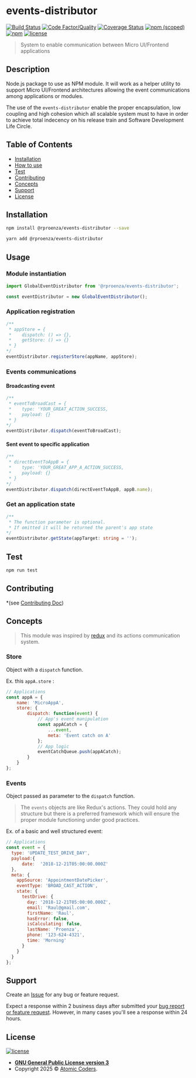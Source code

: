 # events-distributor

[![Build Status](https://travis-ci.org/rproenza86/events-distributor.svg?branch=master)](https://travis-ci.org/rproenza86/events-distributor)
[![Code Factor/Quality](https://www.codefactor.io/repository/github/rproenza86/events-distributor/badge)](https://www.codefactor.io/repository/github/rproenza86/events-distributor)
[![Coverage Status](https://coveralls.io/repos/github/rproenza86/events-distributor/badge.svg?branch=master)](https://coveralls.io/github/rproenza86/events-distributor?branch=master)
[![npm (scoped)](https://img.shields.io/npm/v/@rproenza/events-distributor.svg)](https://www.npmjs.com/package/@rproenza/events-distributor)
[![npm](https://img.shields.io/npm/dt/@rproenza/events-distributor.svg)](https://www.npmjs.com/package/@rproenza/events-distributor)
[![license](https://img.shields.io/github/license/rproenza86/events-distributor.svg)](https://github.com/rproenza86/events-distributor/blob/master/LICENSE)

> System to enable communication between Micro UI/Frontend applications

## Description

Node.js package to use as NPM module. It will work as a helper utility to support Micro UI/Frontend architectures allowing the event communications among applications or modules.

The use of the `events-distributor` enable the proper encapsulation, low coupling and high cohesion which all scalable system must to have in order to achieve total indecency on his release train and Software Development Life Circle.

## Table of Contents

- [Installation](#installation)
- [How to use](#usage)
- [Test](#test)
- [Contributing](#contributing)
- [Concepts](#concepts)
- [Support](#support)
- [License](#license)

## Installation
```sh
npm install @rproenza/events-distributor --save

yarn add @rproenza/events-distributor
```

## Usage

### Module instantiation

```javascript
import GlobalEventDistributor from '@rproenza/events-distributor';

const eventDistributor = new GlobalEventDistributor();
```

### Application registration

```javascript
/**
 * appStore = {
 *    dispatch: () => {},
 *    getStore: () => {}
 * }
*/
eventDistributor.registerStore(appName, appStore);
```

### Events communications

#### Broadcasting event

```javascript
/**
 * eventToBroadCast = {
 *    type: 'YOUR_GREAT_ACTION_SUCCESS,
 *    payload: {}
 * }
*/
eventDistributor.dispatch(eventToBroadCast);
```

#### Sent event to specific application

```javascript
/**
 * directEventToAppB = {
 *    type: 'YOUR_GREAT_APP_A_ACTION_SUCCESS,
 *    payload: {}
 * }
*/
eventDistributor.dispatch(directEventToAppB, appB.name);
```

### Get an application state

```typescript
/**
 * The function parameter is optional.
 * If omitted it will be returned the parent's app state
*/
eventDistributor.getState(appTarget: string = '');
```

## Test

```sh
npm run test
```

## Contributing

*(see [Contributing Doc](CONTRIBUTING.md))

## Concepts

> This module was inspired by [redux](https://redux.js.org) and its actions communication system.

### Store

Object with a `dispatch` function.

Ex. this `appA.store` :

```javascript
// Applications
const appA = {
    name: 'MicroAppA',
    store: {
        dispatch: function(event) {
            // App's event manipulation
            const appACatch = {
                ...event,
                meta: 'Event catch on A'
            };
            // App logic
            eventCatchQueue.push(appACatch);
        }
    }
};
```

### Events

Object passed as parameter  to the `dispatch` function.

> The `events` objects are like Redux's actions. They could hold any structure but there is a preferred framework which will ensure the proper module functioning under good practices.

Ex. of a basic and well structured event:

```javascript
// Applications
const event = {
  type: 'UPDATE_TEST_DRIVE_DAY',
  payload:{
      date:  '2018-12-21T05:00:00.000Z'
  },
  meta: {
    appSource: 'AppointmentDatePicker',
    eventType: 'BROAD_CAST_ACTION',
    state: {
      testDrive: {
        day: '2018-12-21T05:00:00.000Z',
        email: 'Raul@gmail.com',
        firstName: 'Raul',
        hasError: false,
        isCalculating: false,
        lastName: 'Proenza',
        phone: '123-624-4321',
        time: 'Morning'
      }
    }
  }
};
```

## Support

 Create an [Issue](https://github.com/rproenza86/events-distributor/issues) for any bug or feature request.

 Expect a response within 2 business days after submitted your [bug report or feature request](https://github.com/rproenza86/events-distributor/issues). However, in many cases you'll see a response within 24 hours.

## License

[![license](https://img.shields.io/github/license/rproenza86/events-distributor.svg)](https://github.com/rproenza86/events-distributor/blob/master/LICENSE)

- **[GNU General Public License version 3](LICENSE)**
- Copyright 2025 © <a href="https://atomiccoders.com" target="_blank">Atomic Coders</a>.
